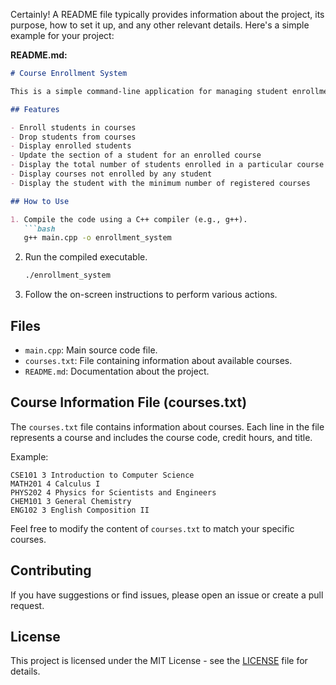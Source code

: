 Certainly! A README file typically provides information about the project, its purpose, how to set it up, and any other relevant details. Here's a simple example for your project:

**README.md:**
```markdown
# Course Enrollment System

This is a simple command-line application for managing student enrollments in courses.

## Features

- Enroll students in courses
- Drop students from courses
- Display enrolled students
- Update the section of a student for an enrolled course
- Display the total number of students enrolled in a particular course
- Display courses not enrolled by any student
- Display the student with the minimum number of registered courses

## How to Use

1. Compile the code using a C++ compiler (e.g., g++).
   ```bash
   g++ main.cpp -o enrollment_system
   ```

2. Run the compiled executable.
   ```bash
   ./enrollment_system
   ```

3. Follow the on-screen instructions to perform various actions.

## Files

- `main.cpp`: Main source code file.
- `courses.txt`: File containing information about available courses.
- `README.md`: Documentation about the project.

## Course Information File (courses.txt)

The `courses.txt` file contains information about courses. Each line in the file represents a course and includes the course code, credit hours, and title.

Example:
```
CSE101 3 Introduction to Computer Science
MATH201 4 Calculus I
PHYS202 4 Physics for Scientists and Engineers
CHEM101 3 General Chemistry
ENG102 3 English Composition II
```

Feel free to modify the content of `courses.txt` to match your specific courses.

## Contributing

If you have suggestions or find issues, please open an issue or create a pull request.

## License

This project is licensed under the MIT License - see the [LICENSE](LICENSE) file for details.
```